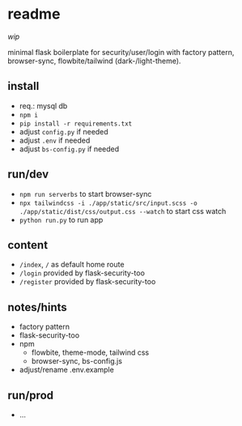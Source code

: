 # readme
*wip*

minimal flask boilerplate for security/user/login with factory pattern, browser-sync, flowbite/tailwind (dark-/light-theme).

## install 
- req.: mysql db
- `npm i`
- `pip install -r requirements.txt`
- adjust `config.py` if needed
- adjust `.env` if needed
- adjust `bs-config.py` if needed

## run/dev
- `npm run serverbs` to start browser-sync 
- `npx tailwindcss -i ./app/static/src/input.scss -o ./app/static/dist/css/output.css --watch` to start css watch
- `python run.py` to run app 

## content
- `/index`, `/` as default home route 
- `/login` provided by flask-security-too
- `/register` provided by flask-security-too

## notes/hints
- factory pattern 
- flask-security-too
- npm 
	- flowbite, theme-mode, tailwind css
	- browser-sync, bs-config.js
- adjust/rename .env.example

## run/prod
- ...